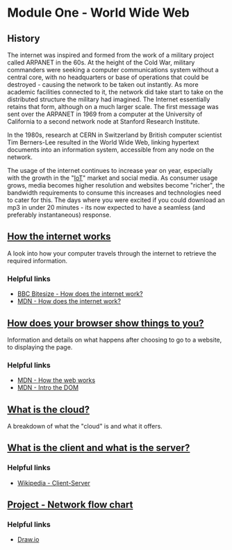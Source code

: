 # Module One - World Wide Web

## History

The internet was inspired and formed from the work of a military project called ARPANET in the 60s. At the height of the Cold War, military commanders were seeking a computer communications system without a central core, with no headquarters or base of operations that could be destroyed - causing the network to be taken out instantly. As more academic facilities connected to it, the network did take start to take on the distributed structure the military had imagined. The Internet essentially retains that form, although on a much larger scale. The first message was sent over the ARPANET in 1969 from a computer at the University of California to a second network node at Stanford Research Institute.

In the 1980s, research at CERN in Switzerland by British computer scientist Tim Berners-Lee resulted in the World Wide Web, linking hypertext documents into an information system, accessible from any node on the network.

The usage of the internet continues to increase year on year, especially with the growth in the "[IoT](../GLOSSARY.md#iot)" market and social media. As consumer usage grows, media becomes higher resolution and websites become "richer", the bandwidth requirements to consume this increases and technologies need to cater for this. The days where you were excited if you could download an mp3 in under 20 minutes - its now expected to have a seamless (and preferably instantaneous) response.

## [How the internet works](how-the-internet-works/README.md)

A look into how your computer travels through the internet to retrieve the required information.

### Helpful links

*	[BBC Bitesize - How does the internet work?](https://www.bbc.com/bitesize/articles/z3tbgk7)
*	[MDN - How does the internet work?](https://developer.mozilla.org/en-US/docs/Learn/Common_questions/How_does_the_Internet_work)

## [How does your browser show things to you?](browser-interaction/README.md)

Information and details on what happens after choosing to go to a website, to displaying the page.

### Helpful links

*	[MDN - How the web works](https://developer.mozilla.org/en-US/docs/Learn/Getting_started_with_the_web/How_the_Web_works)
*	[MDN - Intro the DOM](https://developer.mozilla.org/en-US/docs/Web/API/Document_Object_Model/Introduction)

## [What is the cloud?](the-cloud/README.md)

A breakdown of what the "cloud" is and what it offers.

## [What is the client and what is the server?](client-server/README.md)

### Helpful links

*	[Wikipedia - Client-Server](https://en.wikipedia.org/wiki/Client%E2%80%93server_model)

## [Project - Network flow chart](project/README.md)

### Helpful links

*	[Draw.io](https://www.draw.io/)

